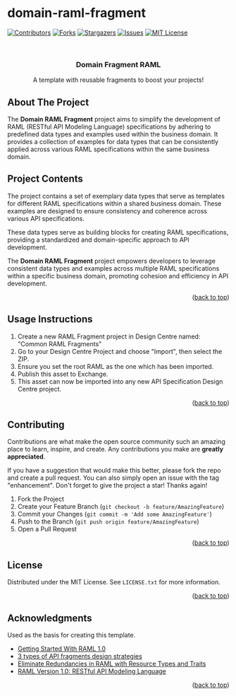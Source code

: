# domain-raml-fragment
<a name="readme-top"></a>

[![Contributors][contributors-shield]][contributors-url]
[![Forks][forks-shield]][forks-url]
[![Stargazers][stars-shield]][stars-url]
[![Issues][issues-shield]][issues-url]
[![MIT License][license-shield]][license-url]


<!-- PROJECT LOGO -->
<br />
<div align="center">
  <!-- <a href="https://github.com/jonathanfiss/domain-raml-fragment">
    <img src="images/logo.png" alt="Logo" width="80" height="80">
  </a> -->

  <h3 align="center">Domain Fragment RAML</h3>

  <p align="center">A template with reusable fragments to boost your projects!</p> 
</div>

<!-- ABOUT THE PROJECT -->
## About The Project

The **Domain RAML Fragment** project aims to simplify the development of RAML (RESTful API Modeling Language) specifications by adhering to predefined data types and examples used within the business domain. It provides a collection of examples for data types that can be consistently applied across various RAML specifications within the same business domain.

## Project Contents

The project contains a set of exemplary data types that serve as templates for different RAML specifications within a shared business domain. These examples are designed to ensure consistency and coherence across various API specifications.

These data types serve as building blocks for creating RAML specifications, providing a standardized and domain-specific approach to API development.

The **Domain RAML Fragment** project empowers developers to leverage consistent data types and examples across multiple RAML specifications within a specific business domain, promoting cohesion and efficiency in API development.

<p align="right">(<a href="#readme-top">back to top</a>)</p>

## Usage Instructions

1. Create a new RAML Fragment project in Design Centre named: "Common RAML Fragments"
2. Go to your Design Centre Project and choose "Import", then select the ZIP.
3. Ensure you set the root RAML as the one which has been imported.
4. Publish this asset to Exchange.
5. This asset can now be imported into any new API Specification Design Centre project.

<p align="right">(<a href="#readme-top">back to top</a>)</p>

<!-- CONTRIBUTING -->
## Contributing

Contributions are what make the open source community such an amazing place to learn, inspire, and create. Any contributions you make are **greatly appreciated**.

If you have a suggestion that would make this better, please fork the repo and create a pull request. You can also simply open an issue with the tag "enhancement".
Don't forget to give the project a star! Thanks again!

1. Fork the Project
2. Create your Feature Branch (`git checkout -b feature/AmazingFeature`)
3. Commit your Changes (`git commit -m 'Add some AmazingFeature'`)
4. Push to the Branch (`git push origin feature/AmazingFeature`)
5. Open a Pull Request

<p align="right">(<a href="#readme-top">back to top</a>)</p>

<!-- LICENSE -->
## License

Distributed under the MIT License. See `LICENSE.txt` for more information.

<p align="right">(<a href="#readme-top">back to top</a>)</p>

<!-- ACKNOWLEDGMENTS -->
## Acknowledgments

Used as the basis for creating this template.

* [Getting Started With RAML 1.0](https://medium.com/@shiv.jalli_26300/getting-started-with-raml-1-0-406377f8c1ab)
* [3 types of API fragments design strategies](https://blogs.mulesoft.com/api-integration/patterns/api-fragments-design-strategies/)
* [Eliminate Redundancies in RAML with Resource Types and Traits](https://www.baeldung.com/simple-raml-with-resource-types-and-traits)
* [RAML Version 1.0: RESTful API Modeling Language](https://github.com/raml-org/raml-spec/blob/master/versions/raml-10/raml-10.md/#resource-types-and-traits)


<p align="right">(<a href="#readme-top">back to top</a>)</p>


<!-- MARKDOWN LINKS & IMAGES -->
<!-- https://www.markdownguide.org/basic-syntax/#reference-style-links -->
[contributors-shield]: https://img.shields.io/github/contributors/jonathanfiss/domain-raml-fragment.svg?style=for-the-badge
[contributors-url]: https://github.com/jonathanfiss/domain-raml-fragment/graphs/contributors
[forks-shield]: https://img.shields.io/github/forks/jonathanfiss/domain-raml-fragment.svg?style=for-the-badge
[forks-url]: https://github.com/jonathanfiss/domain-raml-fragment/network/members
[stars-shield]: https://img.shields.io/github/stars/jonathanfiss/domain-raml-fragment.svg?style=for-the-badge
[stars-url]: https://github.com/jonathanfiss/domain-raml-fragment/stargazers
[issues-shield]: https://img.shields.io/github/issues/jonathanfiss/domain-raml-fragment.svg?style=for-the-badge
[issues-url]: https://github.com/jonathanfiss/domain-raml-fragment/issues
[license-shield]: https://img.shields.io/github/license/jonathanfiss/domain-raml-fragment.svg?style=for-the-badge
[license-url]: https://github.com/jonathanfiss/domain-raml-fragment/blob/master/LICENSE.txt
